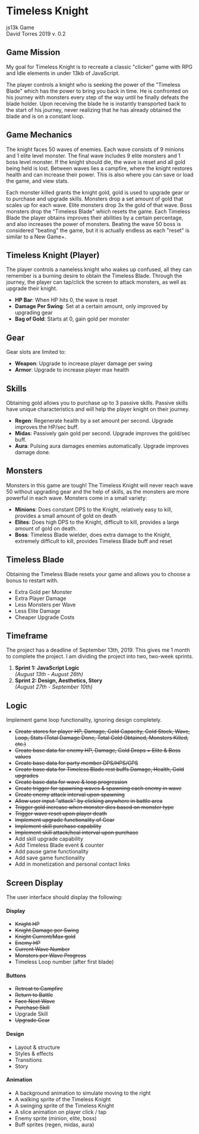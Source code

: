 # Timeless Knight
js13k Game  
David Torres 2019
v. 0.2

## Game Mission
My goal for Timeless Knight is to recreate a classic "clicker" game with RPG and Idle elements in under 13kb of JavaScript.

The player controls a knight who is seeking the power of the "Timeless Blade" which has the power to bring you back in time.  He is confronted on his journey with monsters every step of the way until he finally defeats the blade holder.  Upon receiving the blade he is instantly transported back to the start of his journey, never realizing that he has already obtained the blade and is on a constant loop.

## Game Mechanics
The knight faces 50 waves of enemies.  Each wave consists of 9 minions and 1 elite level monster.  The final wave includes 9 elite monsters and 1 boss level monster.  If the knight should die, the wave is reset and all gold being held is lost.  Between waves lies a campfire, where the knight restores health and can increase their power.  This is also where you can save or load the game, and view stats.

Each monster killed grants the knight gold, gold is used to upgrade gear or to purchase and upgrade skills.  Monsters drop a set amount of gold that scales up for each wave.  Elite monsters drop 3x the gold of that wave.  Boss monsters drop the "Timeless Blade" which resets the game.  Each Timeless Blade the player obtains improves their abilities by a certain percentage, and also increases the power of monsters.  Beating the wave 50 boss is considered "beating" the game, but it is actually endless as each "reset" is similar to a New Game+.

## Timeless Knight (Player)
The player controls a nameless knight who wakes up confused, all they can remember is a burning desire to obtain the Timeless Blade.  Through the journey, the player can tap/click the screen to attack monsters, as well as upgrade their knight.
- **HP Bar**: When HP hits 0, the wave is reset
- **Damage Per Swing**: Set at a certain amount, only improved by upgrading gear
- **Bag of Gold**: Starts at 0, gain gold per monster

## Gear
Gear slots are limited to:
- **Weapon**: Upgrade to increase player damage per swing
- **Armor**: Upgrade to increase player max health

## Skills
Obtaining gold allows you to purchase up to 3 passive skills.  Passive skills have unique characteristics and will help the player knight on their journey.
- **Regen**: Regenerate health by a set amount per second.  Upgrade improves the HP/sec buff.
- **Midas**: Passively gain gold per second.  Upgrade improves the gold/sec buff.
- **Aura**: Pulsing aura damages enemies automatically.  Upgrade improves damage done.

## Monsters
Monsters in this game are tough!  The Timeless Knight will never reach wave 50 without upgrading gear and the help of skills, as the monsters are more powerful in each wave.  Monsters come in a small variety:
- **Minions**: Does constant DPS to the Knight, relatively easy to kill, provides a small amount of gold on death
- **Elites**: Does high DPS to the Knight, difficult to kill, provides a large amount of gold on death.
- **Boss**: Timeless Blade wielder, does extra damage to the Knight, extremely difficult to kill, provides Timeless Blade buff and reset

## Timeless Blade
Obtaining the Timeless Blade resets your game and allows you to choose a bonus to restart with.
- Extra Gold per Monster
- Extra Player Damage
- Less Monsters per Wave
- Less Elite Damage
- Cheaper Upgrade Costs

## Timeframe
The project has a deadline of September 13th, 2019.  This gives me 1 month to complete the project. I am dividing the project into two, two-week sprints.
1. **Sprint 1: JavaScript Logic**  
*(August 13th - August 26th)*  
2. **Sprint 2: Design, Aesthetics, Story**  
*(August 27th - September 10th)*  


## Logic
Implement game loop functionality, ignoring design completely.  
- ~~Create stores for player HP, Damage, Gold Capacity, Gold Stock, Wave, Loop, Stats (Total Damage Done, Total Gold Obtained, Monsters Killed, etc.)~~
- ~~Create base data for enemy HP, Damage, Gold Drops + Elite & Boss values~~
- ~~Create base data for party member DPS/HPS/GPS~~
- ~~Create base data for Timeless Blade rest buffs Damage, Health, Gold upgrades~~
- ~~Create base data for wave & loop progression~~
- ~~Create trigger for spawning waves & spawning each enemy in wave~~
- ~~Create enemy attack interval upon spawning~~
- ~~Allow user input "attack" by clicking anywhere in battle area~~
- ~~Trigger gold increase when monster dies based on monster type~~
- ~~Trigger wave reset upon player death~~
- ~~Implement upgrade functionality of Gear~~
- ~~Implement skill purchase capability~~
- ~~Implement skill attack/heal interval upon purchase~~
- Add skill upgrade capability
- Add Timeless Blade event & counter
- Add pause game functionality
- Add save game functionality
- Add in monetization and personal contact links

## Screen Display
The user interface should display the following:
#### Display
- ~~Knight HP~~
- ~~Knight Damage per Swing~~
- ~~Knight Current/Max gold~~
- ~~Enemy HP~~
- ~~Current Wave Number~~
- ~~Monsters per Wave Progress~~
- Timeless Loop number (after first blade)
#### Buttons
- ~~Retreat to Campfire~~
- ~~Return to Battle~~
- ~~Face Next Wave~~
- ~~Purchase Skill~~
- Upgrade Skill
- ~~Upgrade Gear~~
#### Design
- Layout & structure
- Styles & effects
- Transitions
- Story
#### Animation
- A background animation to simulate moving to the right
- A walking sprite of the Timeless Knight
- A swinging sprite of the Timeless Knight
- A slice animation on player click / tap
- Enemy sprite (minion, elite, boss)
- Buff sprites (regen, midas, aura)